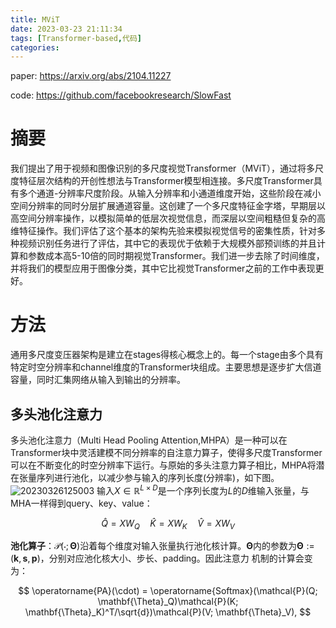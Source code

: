 ```yaml
---
title: MViT
date: 2023-03-23 21:11:34
tags: [Transformer-based,代码]
categories:
---
```



paper: https://arxiv.org/abs/2104.11227

code: https://github.com/facebookresearch/SlowFast

# 摘要

我们提出了用于视频和图像识别的多尺度视觉Transformer（MViT），通过将多尺度特征层次结构的开创性想法与Transformer模型相连接。多尺度Transformer具有多个通道-分辨率尺度阶段。从输入分辨率和小通道维度开始，这些阶段在减小空间分辨率的同时分层扩展通道容量。这创建了一个多尺度特征金字塔，早期层以高空间分辨率操作，以模拟简单的低层次视觉信息，而深层以空间粗糙但复杂的高维特征操作。我们评估了这个基本的架构先验来模拟视觉信号的密集性质，针对多种视频识别任务进行了评估，其中它的表现优于依赖于大规模外部预训练的并且计算和参数成本高5-10倍的同时期视觉Transformer。我们进一步去除了时间维度，并将我们的模型应用于图像分类，其中它比视觉Transformer之前的工作中表现更好。

# 方法

通用多尺度变压器架构是建立在stages得核心概念上的。每一个stage由多个具有特定时空分辨率和channel维度的Transformer块组成。主要思想是逐步扩大信道容量，同时汇集网络从输入到输出的分辨率。

## 多头池化注意力

多头池化注意力（Multi Head Pooling Attention,MHPA）是一种可以在Transformer块中灵活建模不同分辨率的自注意力算子，使得多尺度Transformer可以在不断变化的时空分辨率下运行。与原始的多头注意力算子相比，MHPA将潜在张量序列进行池化，以减少参与输入的序列长度(分辨率)，如下图。
![20230326125003](https://yic-123.oss-cn-guangzhou.aliyuncs.com//img/20230326125003.png)
输入$X \in \mathbb{R}^{L \times D}$是一个序列长度为$L$的$D$维输入张量，与MHA一样得到query、key、value：

$$
\hat{Q} = XW_{Q} \quad \hat{K} = XW_{K} \quad \hat{V} = XW_{V}
$$

**池化算子**：$\mathcal{P}(\cdot ; \mathbf{\Theta})$沿着每个维度对输入张量执行池化核计算。$\mathbf{\Theta}$内的参数为$\mathbf{\Theta} := (\mathbf{k}, \mathbf{s}, \mathbf{p})$，分别对应池化核大小、步长、padding。因此注意力 机制的计算会变为：

$$
\operatorname{PA}(\cdot) = \operatorname{Softmax}(\mathcal{P}(Q; \mathbf{\Theta}_Q)\mathcal{P}(K; \mathbf{\Theta}_K)^T/\sqrt{d})\mathcal{P}(V; \mathbf{\Theta}_V),
$$



